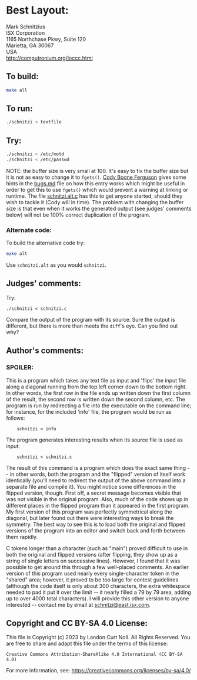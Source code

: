 # Best Layout:

Mark Schnitzius  
ISX Corporation  
1165 Northchase Pkwy, Suite 120  
Marietta, GA 30067  
USA  
<http://computronium.org/ioccc.html>


## To build:

```sh
make all
```

## To run:

```sh
./schnitzi < textfile
```

## Try:

```sh
./schnitzi < /etc/motd
./schnitzi < /etc/passwd
```

NOTE: the buffer size is very small at 100. It's easy to fix the buffer size but
it is not as easy to change it to `fgets()`. [Cody Boone
Ferguson](/winners.html#Cody_Boone_Ferguson) gives some hints in the
[bugs.md](/bugs.md) file on how this entry works which might be useful in order
to get this to use `fgets()` which would prevent a warning at linking or
runtime. The file [schnitzi.alt.c](schnitzi.alt.c) has this to get anyone
started, should they wish to tackle it (Cody will in time). The problem with
changing the buffer size is that even when it works the generated output (see
judges' comments below) will not be 100% correct duplication of the program.

### Alternate code:

To build the alternative code try:

```sh
make alt
```

Use `schnitzi.alt` as you would `schnitzi`.


## Judges' comments:


Try:

	./schnitzi < schnitzi.c

Compare the output of the program with its source.  Sure the output
is different, but there is more than meets the `diff`'s eye.  Can you
find out why?

## Author's comments:

### SPOILER:

This is a program which takes any text file as input and 'flips'
the input file along a diagonal running from the top left corner
down to the bottom right.  In other words, the first row in the
file ends up written down the first column of the result, the
second row is written down the second column, etc. The program
is run by redirecting a file into the executable on the command
line; for instance, for the included 'info' file, the program
would be run as follows:

    	schnitzi < info
    
The program generates interesting results when its source file is
used as input:
    
    	schnitzi < schnitzi.c
    
The result of this command is a program which does the exact same
thing -- in other words, both the program and the "flipped"
version of itself work identically (you'll need to redirect the
output of the above command into a separate file and compile it).
You might notice some differences in the flipped version, though.
First off, a secret message becomes visible that was not visible
in the original program.  Also, much of the code shows up in 
different places in the flipped program than it appeared in the
first program.  My first version of this program was perfectly 
symmetrical along the diagonal, but later found out there were
interesting ways to break the symmetry.  The best way to see this 
is to load both the original and flipped versions of the program
into an editor and switch back and forth between them rapidly.

C tokens longer than a character (such as "main") proved difficult
to use in both the original and flipped versions (after flipping,
they show up as a string of single letters on successive lines).
However, I found that it was possible to get around this through
a few well-placed comments.  An earlier version of this program
used nearly every single-character token in the "shared" area;
however, it proved to be too large for contest guidelines (although
the code itself is only about 300 characters, the extra whitespace
needed to pad it put it over the limit -- it nearly filled a 79 by
79 area, adding up to over 4000 total characters).  I will provide
this other version to anyone interested -- contact me by email
at schnitzi@east.isx.com.

## Copyright and CC BY-SA 4.0 License:

This file is Copyright (c) 2023 by Landon Curt Noll.  All Rights Reserved.
You are free to share and adapt this file under the terms of this license:

    Creative Commons Attribution-ShareAlike 4.0 International (CC BY-SA 4.0)

For more information, see: https://creativecommons.org/licenses/by-sa/4.0/
